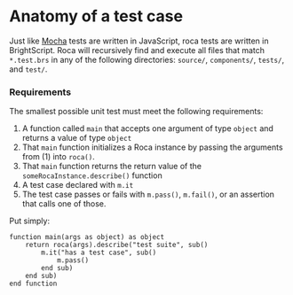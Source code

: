 # Anatomy of a test case

Just like [Mocha](https://mochajs.org/) tests are written in JavaScript, roca tests are written in BrightScript.  Roca will recursively find and execute all files that match `*.test.brs` in any of the following directories: `source/`, `components/`, `tests/`, and `test/`.

### Requirements

The smallest possible unit test must meet the following requirements:

1. A function called `main` that accepts one argument of type `object` and returns a value of type `object`
2. That `main` function initializes a Roca instance by passing the arguments from (1) into `roca()`.
3. That `main` function returns the return value of the `someRocaInstance.describe()` function
4. A test case declared with `m.it`
5. The test case passes or fails with `m.pass()`, `m.fail()`, or an assertion that calls one of those.

Put simply:
```brightscript
function main(args as object) as object
    return roca(args).describe("test suite", sub()
        m.it("has a test case", sub()
            m.pass()
        end sub)
    end sub)
end function
```
